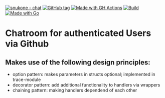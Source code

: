 
[![snukone - chat](https://img.shields.io/static/v1?label=snukone&message=chat&color=blue&logo=github)](https://github.com/snukone/chat "Go to GitHub repo")
[![GitHub tag](https://img.shields.io/github/tag/snukone/chat?include_prereleases=&sort=semver&color=blue)](https://github.com/snukone/chat/releases/)
[![Made with GH Actions](https://img.shields.io/badge/CI-GitHub_Actions-blue?logo=github-actions&logoColor=white)](https://github.com/features/actions "Go to GitHub Actions homepage")
[![Build](https://github.com/snukone/chat/actions/workflows/build.yml/badge.svg)](https://github.com/snukone/chat/actions/workflows/build.yml)
[![Made with Go](https://img.shields.io/badge/Go-1.18-blue?logo=go&logoColor=white)](https://golang.org "Go to Go homepage")
# Chatroom for authenticated Users via Github

## Makes use of the following design principles:
- option pattern: makes parameters in structs optional; implemented in trace-module
- decorator pattern: add additional functionality to handlers via wrappers
- chaining pattern: making handlers dependend of each other